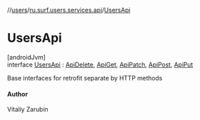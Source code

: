 //[users](../../../index.md)/[ru.surf.users.services.api](../index.md)/[UsersApi](index.md)

# UsersApi

[androidJvm]\
interface [UsersApi](index.md) : [ApiDelete](../../../../../modules/core/core/ru.surf.core.services.api.impl/-api-delete/index.md), [ApiGet](../../ru.surf.users.services.api.impl/-api-get/index.md), [ApiPatch](../../ru.surf.users.services.api.impl/-api-patch/index.md), [ApiPost](../../ru.surf.users.services.api.impl/-api-post/index.md), [ApiPut](../../ru.surf.users.services.api.impl/-api-put/index.md)

Base interfaces for retrofit separate by HTTP methods

#### Author

Vitaliy Zarubin
